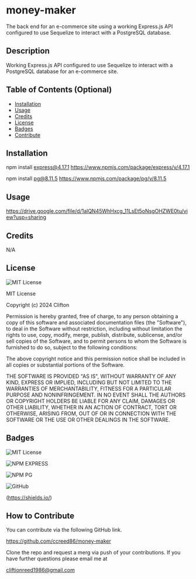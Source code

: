 # money-maker
The back end for an e-commerce site using a working Express.js API configured to use Sequelize to interact with a PostgreSQL database.

## Description

Working Express.js API configured to use Sequelize to interact with a PostgreSQL database for an e-commerce site.



## Table of Contents (Optional)

- [Installation](#installation)
- [Usage](#usage)
- [Credits](#credits)
- [License](#license)
- [Badges](#badges)
- [Contribute](#how-to-contribute)

## Installation

npm install express@4.17.1
https://www.npmjs.com/package/express/v/4.17.1

npm install pg@8.11.5
https://www.npmjs.com/package/pg/v/8.11.5

## Usage

https://drive.google.com/file/d/1alQN45WhHxcg_11LsEt5oNsgOHZWE0tu/view?usp=sharing

## Credits

N/A

## License

![MIT License](https://img.shields.io/badge/License-MIT-darkgreen)


MIT License

Copyright (c) 2024 Clifton

Permission is hereby granted, free of charge, to any person obtaining a copy
of this software and associated documentation files (the "Software"), to deal
in the Software without restriction, including without limitation the rights
to use, copy, modify, merge, publish, distribute, sublicense, and/or sell
copies of the Software, and to permit persons to whom the Software is
furnished to do so, subject to the following conditions:

The above copyright notice and this permission notice shall be included in all
copies or substantial portions of the Software.

THE SOFTWARE IS PROVIDED "AS IS", WITHOUT WARRANTY OF ANY KIND, EXPRESS OR
IMPLIED, INCLUDING BUT NOT LIMITED TO THE WARRANTIES OF MERCHANTABILITY,
FITNESS FOR A PARTICULAR PURPOSE AND NONINFRINGEMENT. IN NO EVENT SHALL THE
AUTHORS OR COPYRIGHT HOLDERS BE LIABLE FOR ANY CLAIM, DAMAGES OR OTHER
LIABILITY, WHETHER IN AN ACTION OF CONTRACT, TORT OR OTHERWISE, ARISING FROM,
OUT OF OR IN CONNECTION WITH THE SOFTWARE OR THE USE OR OTHER DEALINGS IN THE
SOFTWARE.

## Badges

![MIT License](https://img.shields.io/badge/License-MIT-darkgreen)

![NPM EXPRESS](https://img.shields.io/badge/NPM-EXPRESS-blue)

![NPM PG](https://img.shields.io/badge/NPM-PG-lightblue)

![GitHub](https://img.shields.io/badge/GitHub-black)

(https://shields.io/)

## How to Contribute

You can contribute via the following GitHub link.

https://github.com/ccreed86/money-maker

Clone the repo and request a merg via push of your contributions. If you have further questions please email me at 

cliftionreed1986@gmail.com
